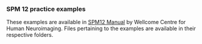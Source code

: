### SPM 12 practice examples
These examples are available in [SPM12 Manual](https://www.fil.ion.ucl.ac.uk/spm/doc/spm12_manual.pdf) by Wellcome Centre for Human Neuroimaging.
Files pertaining to the examples are available in their respective folders.
